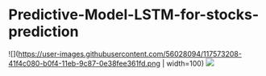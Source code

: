 # Predictive-Model-LSTM-for-stocks-prediction

![](https://user-images.githubusercontent.com/56028094/117573208-41f4c080-b0f4-11eb-9c87-0e38fee361fd.png | width=100)
![](https://user-images.githubusercontent.com/56028094/117573210-43be8400-b0f4-11eb-904f-39473208fd39.png)
